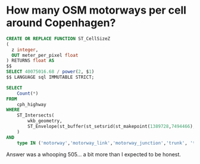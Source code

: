 # How many OSM motorways per cell around Copenhagen?

```sql
CREATE OR REPLACE FUNCTION ST_CellSizeZ
(
  z integer,
  OUT meter_per_pixel float
) RETURNS float AS
$$
SELECT 40075016.68 / power(2, $1)
$$ LANGUAGE sql IMMUTABLE STRICT;

SELECT 
	Count(*)
FROM 
	cph_highway 
WHERE 
	ST_Intersects(
		wkb_geometry, 
		ST_Envelope(st_buffer(st_setsrid(st_makepoint(1389728,7494466),3857), ST_CellSizeZ(10)/2 ))
	)
AND 
	type IN ('motorway','motorway_link','motorway_junction','trunk', 'trunk_link');
```

Answer was a whooping 505... a bit more than I expected to be honest.